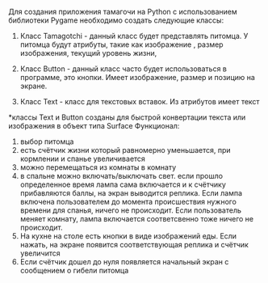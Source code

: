 Для создания приложения тамагочи на Python с использованием библиотеки Pygame необходимо создать следующие классы:

1. Класс Tamagotchi - данный класс будет представлять питомца. У питомца будут атрибуты, такие как изображение , размер изображения, текущий уровень жизни, 

2. Класс Button - данный класс часто будет использоваться в программе, это кнопки. Имеет изображение, размер и позицию на экране.

3. Класс Text - класс для текстовых вставок. Из атрибутов имеет текст

*классы Text и Button созданы для быстрой конвертации текста или изображения в объект типа Surface
Функционал:
1) выбор питомца
2) есть счётчик жизни который равномерно уменьшается, при кормлении и спанье увеличивается
3) можно перемещаться из комнаты в комнату 
4) в спальне можно включать/выключать свет. если прошло определенное время лампа сама включается и к счётчику прибавляются баллы, на экран выводится реплика. Если лампа включена пользователем до момента происшествия нужного времени для спанья, ничего не происходит. Если пользователь меняет комнату, лампа включается соответсвенно тоже ничего не происходит.
5) На кухне на столе есть кнопки в виде изображений еды. Если нажать, на экране появится соответствующая реплика и счётчик увеличится
6) Если счётчик дошел до нуля появляется начальный экран с сообщением о гибели питомца